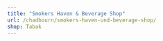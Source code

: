 ```yaml
---
title: "Smokers Haven & Beverage Shop"
url: /chadbourn/smokers-haven-und-beverage-shop/
shop: Tabak
---
```

